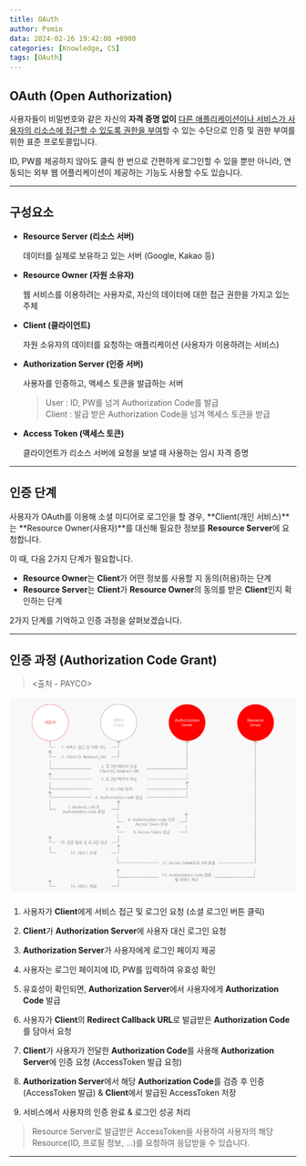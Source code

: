 ```yaml
---
title: OAuth
author: Psmin
data: 2024-02-26 19:42:08 +0900
categories: [Knowledge, CS]
tags: [OAuth]
---
```


## OAuth (Open Authorization)

사용자들이 비밀번호와 같은 자신의 **자격 증명 없이** <u>다른 애플리케이션이나 서비스가 사용자의 리소스에 접근할 수 있도록 권한을 부여</u>할 수 있는 수단으로 인증 및 권한 부여를 위한 표준 프로토콜입니다.

ID, PW를 제공하지 않아도 클릭 한 번으로 간편하게 로그인할 수 있을 뿐만 아니라, 연동되는 외부 웹 어플리케이션이 제공하는 기능도 사용할 수도 있습니다.

---

## 구성요소

- **Resource Server (리소스 서버)**

  데이터를 실제로 보유하고 있는 서버 (Google, Kakao 등)

- **Resource Owner (자원 소유자)**

  웹 서비스를 이용하려는 사용자로, 자신의 데이터에 대한 접근 권한을 가지고 있는 주체

- **Client (클라이언트)**

  자원 소유자의 데이터를 요청하는 애플리케이션 (사용자가 이용하려는 서비스)

- **Authorization Server (인증 서버)**

  사용자를 인증하고, 액세스 토큰을 발급하는 서버

  > User : ID, PW를 넘겨 Authorization Code를 발급  
  > Client : 발급 받은 Authorization Code을 넘겨 엑세스 토큰을 받급

- **Access Token (액세스 토큰)**

  클라이언트가 리소스 서버에 요청을 보낼 때 사용하는 임시 자격 증명

---

## 인증 단계

사용자가 OAuth를 이용해 소셜 미디어로 로그인을 할 경우,
**Client(개인 서비스)**는 **Resource Owner(사용자)**를 대신해 필요한 정보를 **Resource Server**에 요청합니다.

이 때, 다음 2가지 단계가 필요합니다.

- **Resource Owner**는 **Client**가 어떤 정보를 사용할 지 동의(허용)하는 단계
- **Resource Server**는 **Client**가 **Resource Owner**의 동의를 받은 **Client**인지 확인하는 단계

2가지 단계를 기억하고 인증 과정을 살펴보겠습니다.

---

## 인증 과정 (Authorization Code Grant)

> <출처 - PAYCO>

![oauth](/assets/img/oauth.png)

1. 사용자가 **Client**에게 서비스 접근 및 로그인 요청 (소셜 로그인 버튼 클릭)

2. **Client**가 **Authorization Server**에 사용자 대신 로그인 요청

3. **Authorization Server**가 사용자에게 로그인 페이지 제공

4. 사용자는 로그인 페이지에 ID, PW를 입력하여 유효성 확인

5. 유효성이 확인되면, **Authorization Server**에서 사용자에게 **Authorization Code** 발급

6. 사용자가 **Client**의 **Redirect Callback URL**로 발급받은 **Authorization Code**를 담아서 요청

7. **Client**가 사용자가 전달한 **Authorization Code**를 사용해 **Authorization Server**에 인증 요청 (AccessToken 발급 요청)

8. **Authorization Server**에서 해당 **Authorization Code**를 검증 후 인증 (AccessToken 발급) & **Client**에서 발급된 AccessToken 저장

9. 서비스에서 사용자의 인증 완료 & 로그인 성공 처리

> Resource Server로 발급받은 AccessToken을 사용하여 사용자의 해당 Resource(ID, 프로필 정보, ...)를 요청하여 응답받을 수 있습니다.

---
